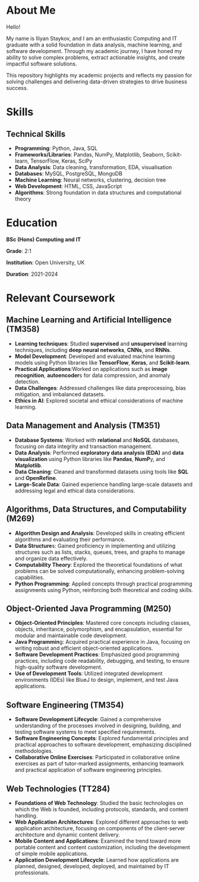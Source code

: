 # About Me

Hello!

My name is Iliyan Staykov, and I am an enthusiastic Computing and IT graduate with a solid foundation in data analysis, machine learning, and software development. Through my academic journey, I have honed my ability to solve complex problems, extract actionable insights, and create impactful software solutions.

This repository highlights my academic projects and reflects my passion for solving challenges and delivering data-driven strategies to drive business success.

# Skills

## Technical Skills

* **Programming**: Python, Java, SQL
* **Frameworks/Libraries**: Pandas, NumPy, Matplotlib, Seaborn, Scikit-learn, TensorFlow, Keras, SciPy
* **Data Analysis**: Data cleaning, transformation, EDA, visualisation
* **Databases**: MySQL, PostgreSQL, MongoDB 
* **Machine Learning**: Neural networks, clustering, decision tree
* **Web Development**: HTML, CSS, JavaScript
* **Algorithms**: Strong foundation in data structures and computational theory

# Education
**BSc (Hons) Computing and IT**

**Grade**: 2:1

**Institution**: Open University, UK

**Duration**: 2021-2024

# Relevant Coursework

## Machine Learning and Artificial Intelligence (TM358)

* **Learning techniques**: Studied **supervised** and **unsupervised** learning techniques, including **deep neural networks**, **CNNs**, and **RNNs**.
* **Model Development**: Developed and evaluated machine learning models using Python libraries like **TensorFlow**, **Keras**, and **Scikit-learn**.
* **Practical Applications**:Worked on applications such as **image recognition**, **autoencoder**s for data compression, and anomaly detection.
* **Data Challenges**: Addressed challenges like data preprocessing, bias mitigation, and imbalanced datasets.
* **Ethics in AI**: Explored societal and ethical considerations of machine learning.

## Data Management and Analysis (TM351)
* **Database Systems**: Worked with **relational** and **NoSQL** databases, focusing on data integrity and transaction management.
* **Data Analysis**: Performed **exploratory data analysis (EDA)** and **data visualization** using Python libraries like **Pandas**, **NumP**y, and **Matplotlib**.
* **Data Cleaning**: Cleaned and transformed datasets using tools like **SQL** and **OpenRefine**.
* **Large-Scale Data**: Gained experience handling large-scale datasets and addressing legal and ethical data considerations.

## Algorithms, Data Structures, and Computability (M269)
* **Algorithm Design and Analysis**: Developed skills in creating efficient algorithms and evaluating their performance.
* **Data Structure**s: Gained proficiency in implementing and utilizing structures such as lists, stacks, queues, trees, and graphs to manage and organize data effectively.
* **Computability Theory**: Explored the theoretical foundations of what problems can be solved computationally, enhancing problem-solving capabilities.
* **Python Programming**: Applied concepts through practical programming assignments using Python, reinforcing both theoretical and coding skills.

## Object-Oriented Java Programming (M250)
* **Object-Oriented Principles**: Mastered core concepts including classes, objects, inheritance, polymorphism, and encapsulation, essential for modular and maintainable code development.
* **Java Programmin**g: Acquired practical experience in Java, focusing on writing robust and efficient object-oriented applications.
* **Software Development Practices**: Emphasized good programming practices, including code readability, debugging, and testing, to ensure high-quality software development.
* **Use of Development Tools**: Utilized integrated development environments (IDEs) like BlueJ to design, implement, and test Java applications.

## Software Engineering (TM354)
* **Software Development Lifecycle**: Gained a comprehensive understanding of the processes involved in designing, building, and testing software systems to meet specified requirements.
* **Software Engineering Concepts**: Explored fundamental principles and practical approaches to software development, emphasizing disciplined methodologies.
* **Collaborative Online Exercises**: Participated in collaborative online exercises as part of tutor-marked assignments, enhancing teamwork and practical application of software engineering principles. 

## Web Technologies (TT284)

* **Foundations of Web Technology**: Studied the basic technologies on which the Web is founded, including protocols, standards, and content handling.
* **Web Application Architectures**: Explored different approaches to web application architecture, focusing on components of the client-server architecture and dynamic content delivery.
* **Mobile Content and Applications**: Examined the trend toward more portable content and content customization, including the development of simple mobile applications.
* **Application Development Lifecycle**: Learned how applications are planned, designed, developed, deployed, and maintained by IT professionals. 

